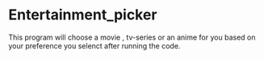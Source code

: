 # Entertainment_picker
 This program will choose a movie , tv-series or an anime for you based on your preference you selenct after running the code. 
